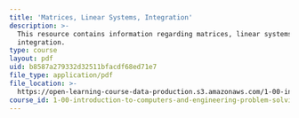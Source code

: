 ```yaml
---
title: 'Matrices, Linear Systems, Integration'
description: >-
  This resource contains information regarding matrices, linear systems,
  integration.
type: course
layout: pdf
uid: b8587a279332d32511bfacdf68ed71e7
file_type: application/pdf
file_location: >-
  https://open-learning-course-data-production.s3.amazonaws.com/1-00-introduction-to-computers-and-engineering-problem-solving-spring-2012/b8587a279332d32511bfacdf68ed71e7_MIT1_00S12_REC_11.pdf
course_id: 1-00-introduction-to-computers-and-engineering-problem-solving-spring-2012
---
```

